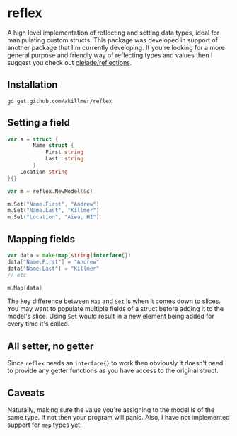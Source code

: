 # reflex

A high level implementation of reflecting and setting data types, ideal for manipulating custom structs. This package was developed in support of another package that I'm currently developing. If you're looking for a more general purpose and friendly way of reflecting types and values then I suggest you check out [oleiade/reflections](https://github.com/oleiade/reflections).

## Installation
`go get github.com/akillmer/reflex`

## Setting a field
```go
var s = struct {
        Name struct {
            First string
            Last  string
        }
    Location string
}{}

var m = reflex.NewModel(&s)

m.Set("Name.First", "Andrew")
m.Set("Name.Last", "Killmer")
m.Set("Location", "Aiea, HI")
```

## Mapping fields
```go
var data = make(map[string]interface{})
data["Name.First"] = "Andrew"
data["Name.Last"] = "Killmer"
// etc

m.Map(data)
```

The key difference between `Map` and `Set` is when it comes down to slices. You may want to populate multiple fields of a struct before adding it to the model's slice. Using `Set` would result in a new element being added for every time it's called.

## All setter, no getter
Since `reflex` needs an `interface{}` to work then obviously it doesn't need to provide any getter functions as you have access to the original struct. 

## Caveats
Naturally, making sure the value you're assigning to the model is of the same type. If not then your program will panic. Also, I have not implemented support for `map` types yet.